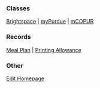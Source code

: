 ### Classes

[Brightspace](https://purdue.brightspace.com/d2l/lp/auth/saml/initiate-login?entityId=https://idp.purdue.edu/idp/shibboleth) | [myPurdue](https://mypurdue.purdue.edu/) | [mCOPUR](https://docs.google.com/document/d/17DvBvgYhPU2UEtN7rZEMxOSx3fYG30EgqOQY7ZI3k_c/view)

### Records

[Meal Plan](https://eacct-purdue-sp.transactcampus.com/purdueeaccounts/AccountSummary.aspx) | [Printing Allowance](https://docs.google.com/spreadsheets/d/1xFdXEq2De7o3UxmuPD34p0e5o5Hi2Rs_4_vw_SGWm7U/edit#gid=0)

### Other

[Edit Homepage](https://github.com/CrazyMatt/Homepage/blob/master/Homepage.md)
